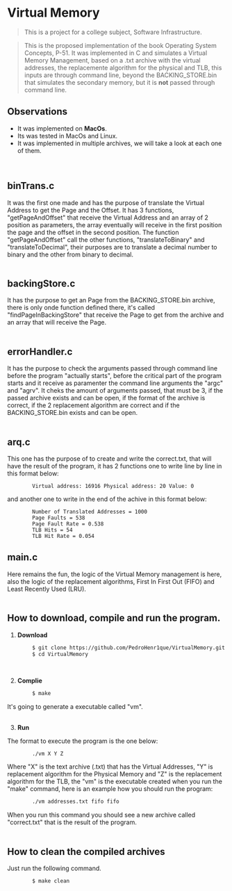 # Virtual Memory
> This is a project for a college subject, Software Infrastructure.

> This is the proposed implementation of the book Operating System Concepts, P-51. It was implemented in C and simulates a Virtual Memory Management, based on a .txt archive with the virtual addresses, the replacemente algorithm for the physical and TLB, this inputs are through command line, beyond the BACKING_STORE.bin that simulates the secondary memory, but it is **not** passed through command line.


## Observations
- It was implemented on **MacOs**.
- Its was tested in MacOs and Linux.
- It was implemented in multiple archives, we will take a look at each one of them.
<br/>

## binTrans.c
It was the first one made and has the purpose of translate the Virtual Address to get the Page and the Offset. It has 3 functions, "getPageAndOffset" that receive the Virtual Address and an array of 2 position as parameters, the array eventually will receive in the first position the page and the offset in the second position. The function "getPageAndOffset" call the other functions, "translateToBinary" and "translateToDecimal", their purposes are to translate a decimal number to binary and the other from binary to decimal.
<br/>
<br/>
## backingStore.c
It has the purpose to get an Page from the BACKING_STORE.bin archive, there is only onde function defined there, it's called "findPageInBackingStore" that receive the Page to get from the archive and an array that will receive the Page.
<br/>
<br/>
## errorHandler.c
It has the purpose to check the arguments passed through command line before the program "actually starts", before the critical part of the program starts and it receive as paramenter the command line arguments the "argc" and "agrv". It cheks the amount of arguments passed, that must be 3, if the passed archive exists and can be open, if the format of the archive is correct, if the 2 replacement algorithm are correct and if the BACKING_STORE.bin exists and can be open.
<br/>
<br/>
## arq.c
This one has the purpose of to create and write the correct.txt, that will have the result of the program, it has 2 functions one to write line by line in this format below:
```
        Virtual address: 16916 Physical address: 20 Value: 0
```
and another one to write in the end of the achive in this format below:
```
        Number of Translated Addresses = 1000
        Page Faults = 538
        Page Fault Rate = 0.538
        TLB Hits = 54
        TLB Hit Rate = 0.054
```
## main.c
Here remains the fun, the logic of the Virtual Memory management is here, also the logic of the replacement algorithms, First In First Out (FIFO) and Least Recently Used (LRU).
<br/>
<br/>

## How to download, compile and run the program.
1. **Download**
```bash
        $ git clone https://github.com/PedroHenr1que/VirtualMemory.git
        $ cd VirtualMemory
```
<br/>

2. **Complie**

```bash
        $ make
```
It's going to generate a executable called "vm".
<br/>
<br/>

3. **Run**

The format to execute the program is the one below:
```
        ./vm X Y Z
```
Where "X" is the text archive (.txt) that has the Virtual Addresses, "Y" is replacement algorithm for the Physical Memory and "Z" is the replacement algorithm for the TLB, the "vm" is the executable created when you run the "make" command, here is an example how you should run the program: 
```bash
        ./vm addresses.txt fifo fifo
```
When you run this command you should see a new archive called "correct.txt" that is the result of the program. 
<br/>
<br/>
## How to clean the compiled archives
Just run the following command.
```bash
        $ make clean
```
